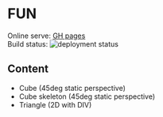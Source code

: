 # FUN
Online serve: [GH pages](https://kfarkashu.github.io/fun/) \
Build status: ![deployment status](https://github.com/kfarkasHU/fun/actions/workflows/pages/pages-build-deployment/badge.svg)

## Content
* Cube (45deg static perspective)
* Cube skeleton (45deg static perspective)
* Triangle (2D with DIV)

